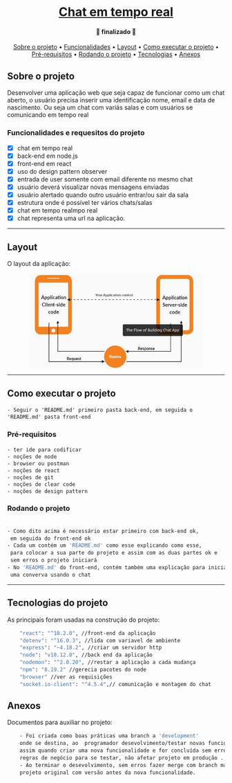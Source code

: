 <h1 align="center">
    <a href="#" alt="">Chat em tempo real</a>
</h1>

<h4 align="center">
	🚧 finalizado 🚧
</h4>

<p align="center">
 <a href="#sobre-o-projeto">Sobre o projeto</a> •
 <a href="#funcionalidades">Funcionalidades</a> • 
 <a href="#layout">Layout</a> • 
 <a href="#como-executar-o-projeto">Como executar o projeto</a> • 
 <a href="#pré-requisitos">Pré-requisitos</a> •
 <a href="#rodando-o-projeto">Rodando o projeto</a> •
 <a href="#tecnologias">Tecnologias</a> •
 <a href="#anexos">Anexos</a>
</p>

## Sobre o projeto
Desenvolver uma aplicação web que seja capaz de funcionar como um chat aberto, o usuário precisa inserir uma identificação nome, email e data de nascimento. Ou seja um chat com variás salas e com usuários se comunicando em tempo real

### Funcionalidades e requesitos do projeto 

- [x] chat em tempo real
- [x] back-end em node.js
- [x] front-end em react
- [x] uso do design pattern observer
- [x] entrada de user somente com email diferente no mesmo chat
- [x] usuário deverá visualizar novas mensagens enviadas
- [x] usuário alertado quando outro usuário entrar/ou sair da sala
- [x] estrutura onde é possível ter vários chats/salas
- [x] chat em tempo realmpo real
- [x] chat representa uma url na aplicação.

---
## Layout

O layout da aplicação:

<p align="center" style="display: flex; align-items: flex-start; justify-content: center;">
  <img alt="fluxo" title="#fluxo" src="./assets/fluxo.png" width="400px">
</p>

---
## Como executar o projeto
    - Seguir o 'README.md' primeiro pasta back-end, em seguida o 'README.md' pasta front-end 
### Pré-requisitos
    - ter ide para codificar
    - noções de node
    - browser ou postman
    - noções de react
    - noções de git
    - noções de clear code
    - noções de design pattern

### Rodando o projeto

```bash

- Como dito acima é necessário estar primeiro com back-end ok, 
 em seguida do front-end ok
- Cada um contém um 'README.md' como esse explicando como esse,
 para colocar a sua parte do projeto e assim com as duas partes ok e 
 sem erros o projeto iniciará 
- No 'README.md' do front-end, contém também uma explicação para iniciar,
 uma converva usando o chat

```

---
## Tecnologias do projeto

As principais foram usadas na construção do projeto:
 
```bash
    "react": "^18.2.0", //front-end da aplicação
    "dotenv": "^16.0.3", //lida com variavel de ambiente
    "express": "~4.18.2", //criar um servidor http
    "node": "v18.12.0", //back end da aplicação
    "nodemon": "^2.0.20", //restar a aplicação a cada mudança
    "npm": "8.19.2" //gerecia pacotes do node
    "browser" //ver as requisições
    "socket.io-client": "^4.5.4",// comunicação e montagem do chat
```

## Anexos

Documentos para auxiliar no projeto:

```bash
    - Foi criada como boas práticas uma branch a 'development' 
    onde se destina, ao  programador desevolvimento/testar novas funcionalidade, 
    assim quando criar uma nova funcionalidade e for concluída sem erros ou 
    regras de negócio para se testar, não afetar projeto em produção .
    - Ao terminar o desevolvimento, sem erros fazer merge com branch master onde fica,
    projeto original com versão antes da nova funcionalidade. 

```
